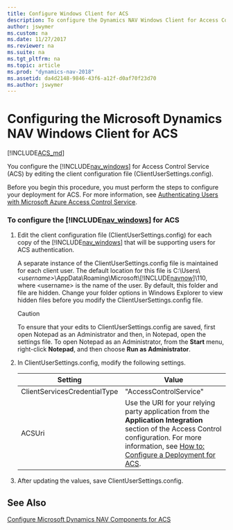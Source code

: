 ```yaml
---
title: Configure Windows Client for ACS
description: To configure the Dynamics NAV Windows Client for Access Control Services, edit the client configuration file, named as ClientUserSetting.config file. 
author: jswymer
ms.custom: na
ms.date: 11/27/2017
ms.reviewer: na
ms.suite: na
ms.tgt_pltfrm: na
ms.topic: article
ms.prod: "dynamics-nav-2018"
ms.assetid: da4d2148-9846-43f6-a12f-d0af70f23d70
ms.author: jswymer
---
```

# Configuring the Microsoft Dynamics NAV Windows Client for ACS

[!INCLUDE[ACS_md](includes/ACS_md.md)]

You configure the [!INCLUDE[nav_windows](includes/nav_windows_md.md)] for Access Control Service \(ACS\) by editing the client configuration file \(ClientUserSettings.config\).  

 Before you begin this procedure, you must perform the steps to configure your deployment for ACS. For more information, see [Authenticating Users with Microsoft Azure Access Control Service](Authenticating-Users-with-Microsoft-Azure-Access-Control-Service.md).  

### To configure the [!INCLUDE[nav_windows](includes/nav_windows_md.md)] for ACS  

1.  Edit the client configuration file \(ClientUserSettings.config\) for each copy of the [!INCLUDE[nav_windows](includes/nav_windows_md.md)] that will be supporting users for ACS authentication.  

     A separate instance of the ClientUserSettings.config file is maintained for each client user. The default location for this file is C:\\Users\\*\<username>*\\AppData\\Roaming\\Microsoft\\[!INCLUDE[navnow](includes/navnow_md.md)]\\110, where \<username> is the name of the user. By default, this folder and file are hidden. Change your folder options in Windows Explorer to view hidden files before you modify the ClientUserSettings.config file.  

    > [!CAUTION]  
    >  To ensure that your edits to ClientUserSettings.config are saved, first open Notepad as an Administrator and then, in Notepad, open the settings file. To open Notepad as an Administrator, from the **Start** menu, right-click **Notepad**, and then choose **Run as Administrator**.  

2.  In ClientUserSettings.config, modify the following settings.  

    |Setting|Value|  
    |-------------|-----------|  
    |ClientServicesCredentialType|"AccessControlService"|  
    |ACSUri|Use the URI for your relying party application from the **Application Integration** section of the Access Control configuration. For more information, see [How to: Configure a Deployment for ACS](How-to--Configure-a-Deployment-for-ACS.md).|  

3.  After updating the values, save ClientUserSettings.config.  

## See Also  
 [Configure Microsoft Dynamics NAV Components for ACS](Configure-Microsoft-Dynamics-NAV-Components-for-ACS.md)
